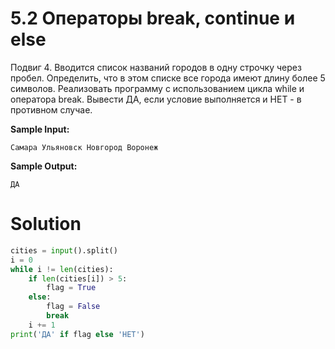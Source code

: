 # 5.2 Операторы break, continue и else

Подвиг 4. Вводится список названий городов в одну строчку через пробел. Определить, что в этом списке все города имеют длину более 5 символов. Реализовать программу с использованием цикла while и оператора break. Вывести ДА, если условие выполняется и НЕТ - в противном случае.

**Sample Input:**
```
Самара Ульяновск Новгород Воронеж
```
**Sample Output:**
```
ДА
```
# Solution
```python
cities = input().split()
i = 0
while i != len(cities):
    if len(cities[i]) > 5:
        flag = True
    else:
        flag = False
        break
    i += 1
print('ДА' if flag else 'НЕТ')
```